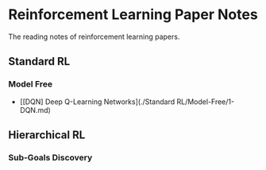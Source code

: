 # Reinforcement Learning Paper Notes

The reading notes of reinforcement learning papers.

## Standard RL

### Model Free

* [[DQN] Deep Q-Learning Networks](./Standard RL/Model-Free/1-DQN.md)

## Hierarchical RL

### Sub-Goals Discovery

